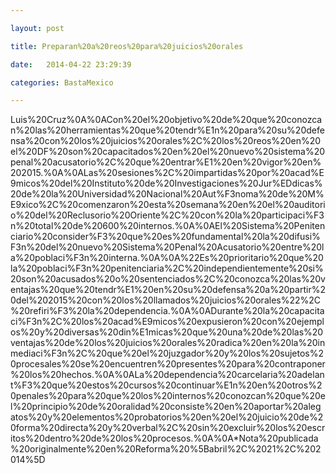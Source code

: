 ```yaml
---

layout: post

title: Preparan%20a%20reos%20para%20juicios%20orales

date:   2014-04-22 23:29:39

categories: BastaMexico

---
```

Luis%20Cruz%0A%0ACon%20el%20objetivo%20de%20que%20conozcan%20las%20herramientas%20que%20tendr%E1n%20para%20su%20defensa%20con%20los%20juicios%20orales%2C%20los%20reos%20en%20el%20DF%20son%20capacitados%20en%20el%20nuevo%20sistema%20penal%20acusatorio%2C%20que%20entrar%E1%20en%20vigor%20en%202015.%0A%0ALas%20sesiones%2C%20impartidas%20por%20acad%E9micos%20del%20Instituto%20de%20Investigaciones%20Jur%EDdicas%20de%20la%20Universidad%20Nacional%20Aut%F3noma%20de%20M%E9xico%2C%20comenzaron%20esta%20semana%20en%20el%20auditorio%20del%20Reclusorio%20Oriente%2C%20con%20la%20participaci%F3n%20total%20de%20600%20internos.%0A%0AEl%20Sistema%20Penitenciario%20consider%F3%20que%20es%20fundamental%20la%20difusi%F3n%20del%20nuevo%20Sistema%20Penal%20Acusatorio%20entre%20la%20poblaci%F3n%20interna.%0A%0A%22Es%20prioritario%20que%20la%20poblaci%F3n%20penitenciaria%2C%20independientemente%20si%20son%20acusados%20o%20sentenciados%2C%20conozca%20las%20ventajas%20que%20tendr%E1%20en%20su%20defensa%20a%20partir%20del%202015%20con%20los%20llamados%20juicios%20orales%22%2C%20refiri%F3%20la%20dependencia.%0A%0ADurante%20la%20capacitaci%F3n%2C%20los%20acad%E9micos%20expusieron%20con%20ejemplos%20y%20diversas%20din%E1micas%20que%20una%20de%20las%20ventajas%20de%20los%20juicios%20orales%20radica%20en%20la%20inmediaci%F3n%2C%20que%20el%20juzgador%20y%20los%20sujetos%20procesales%20se%20encuentren%20presentes%20para%20contraponer%20los%20hechos.%0A%0ALa%20dependencia%20carcelaria%20adelant%F3%20que%20estos%20cursos%20continuar%E1n%20en%20otros%20penales%20para%20que%20los%20internos%20conozcan%20que%20el%20principio%20de%20oralidad%20consiste%20en%20aportar%20alegatos%20y%20elementos%20probatorios%20en%20el%20juicio%20de%20forma%20directa%20y%20verbal%2C%20sin%20excluir%20los%20escritos%20dentro%20de%20los%20procesos.%0A%0A*Nota%20publicada%20originalmente%20en%20Reforma%20%5Babril%2C%2021%2C%202014%5D